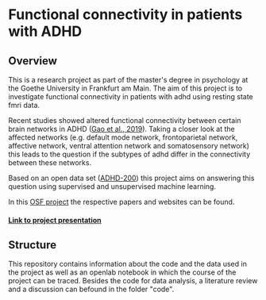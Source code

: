 # Functional connectivity in patients with ADHD

## Overview

This is a research project as part of the master's degree in psychology at the Goethe University in Frankfurt am Main. 
The aim of this project is to investigate functional connectivity in patients with adhd using resting state fmri data.

Recent studies showed altered functional connectivity between certain brain networks in ADHD ([Gao et al., 2019](https://www.cambridge.org/core/journals/psychological-medicine/article/abs/impairments-of-largescale-functional-networks-in-attentiondeficithyperactivity-disorder-a-metaanalysis-of-restingstate-functional-connectivity/ED6EE39749D1CA6CA4DEF639C00711D2)). Taking a closer look at the affected networks (e.g. default mode network, frontoparietal network, affective network, ventral attention network and somatosensory network) this leads to the question if the subtypes of adhd differ in the connectivity between these networks.

Based on an open data set ([ADHD-200](http://fcon_1000.projects.nitrc.org/indi/adhd200/)) this project aims on answering this question using supervised and unsupervised machine learning.

In this [OSF project](https://osf.io/4ez8h/) the respective papers and websites can be found.

#### [Link to project presentation](https://docs.google.com/presentation/d/1UJh4XY4eKIXit-_BGjx1UasjU_EtFTyh/edit?usp=sharing&ouid=109631268300274874568&rtpof=true&sd=true)

## Structure

This repository contains information about the code and the data used in the project as well as an openlab notebook in which the course of the project can be traced.
Besides the code for data analysis, a literature review and a discussion can befound in the folder "code".
